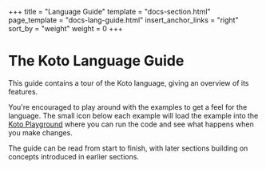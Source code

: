 +++
title = "Language Guide"
template = "docs-section.html"
page_template = "docs-lang-guide.html"
insert_anchor_links = "right"
sort_by = "weight"
weight = 0
+++

# The Koto Language Guide

This guide contains a tour of the Koto language, giving an overview of its features.

You're encouraged to play around with the examples to get a feel for the language. 
The small icon below each example will load the example into the 
[Koto Playground](https://koto.dev/play) where you can run the code and see what 
happens when you make changes.

The guide can be read from start to finish, with later sections building on
concepts introduced in earlier sections.
